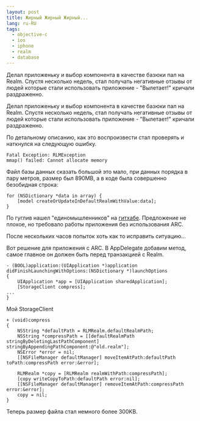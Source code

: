 ```yaml
---
layout: post
title: Жирный Жирный Жирный...
lang: ru-RU
tags:
  - objective-c
  - ios
  - iphone
  - realm
  - database
---
```

Делал приложеньку и выбор компонента в качестве базюки пал на Realm. Спустя несколько недель, стал получать негативные отзывы  от людей которые стали использовать приложение - "Вылетает!" кричали раздраженно.

<!--more-->

Делал приложеньку и выбор компонента в качестве базюки пал на Realm. Спустя несколько недель, стал получать негативные отзывы  от людей которые стали использовать приложение - "Вылетает!" кричали раздраженно.

По детальному описанию, как это воспроизвести стал проверять и наткнулся на следующую ошибку.

```
Fatal Exception: RLMException
mmap() failed: Cannot allocate memory
```

Файл базы данных сказать большой это мало, при данных порядка в пару метров, размер был 890MB, а в коде была совершенно безобидная строка:

```
for (NSDictionary *data in array) {
    [model createOrUpdateInDefaultRealmWithValue:data];
}
```

По гуглив нашел "единомышленников" на [гитхабе](https://github.com/realm/realm-cocoa/issues/1159). Предложение не плохое, но требовало работы приложения без использования ARC.

После нескольких часов попыток хоть как то исправить ситуацию...

Вот решение для приложения с ARC. В AppDelegate добавим метод, самое главное он должен быть перед транзакцией с Realm.

```
- (BOOL)application:(UIApplication *)application didFinishLaunchingWithOptions:(NSDictionary *)launchOptions
{
    UIApplication *app = [UIApplication sharedApplication];
    [StorageClient compress];
...
}
```

Мой StorageClient

```
+ (void)compress
{
    NSString *defaultPath = RLMRealm.defaultRealmPath;
    NSString *compressPath = [[defaultRealmPath stringByDeletingLastPathComponent] stringByAppendingPathComponent:@"old.realm"];
    NSError *error = nil;
    [[NSFileManager defaultManager] moveItemAtPath:defaultPath toPath:compressPath error:&error];

    RLMRealm *copy = [RLMRealm realmWithPath:compressPath];
    [copy writeCopyToPath:defaultPath error:nil];
    [[NSFileManager defaultManager] removeItemAtPath:compressPath error:&error];
    copy = nil;
}
```

Теперь размер файла стал немного более 300KB.
